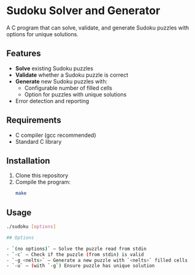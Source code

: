 # Sudoku Solver and Generator

A C program that can solve, validate, and generate Sudoku puzzles with options for unique solutions.

## Features

- **Solve** existing Sudoku puzzles
- **Validate** whether a Sudoku puzzle is correct
- **Generate** new Sudoku puzzles with:
  - Configurable number of filled cells
  - Option for puzzles with unique solutions
- Error detection and reporting

## Requirements

- C compiler (gcc recommended)
- Standard C library

## Installation

1. Clone this repository
2. Compile the program:
   ```bash
   make
   
## Usage

```bash
./sudoku [options]

## Options

- `(no options)` — Solve the puzzle read from stdin  
- `-c` — Check if the puzzle (from stdin) is valid  
- `-g <nelts>` — Generate a new puzzle with `<nelts>` filled cells  
- `-u` — (with `-g`) Ensure puzzle has unique solution 
